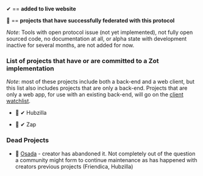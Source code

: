 &#10004; == **added to live website**

🎉 == **projects that have successfully federated with this protocol**

*Note*: Tools with open protocol issue (not yet implemented), not fully open sourced code, no documentation at all, or alpha state with development inactive for several months, are not added for now.

### List of projects that have or are committed to a Zot implementation

*Note*: most of these projects include both a back-end and a web client, but this list also includes projects that are only a back-end. Projects that are only a web app, for use with an existing back-end, will go on the [client watchlist](https://gitlab.com/fediverse/fediverse.gitlab.io/wikis/watchlist-for-client-apps).

* 🎉 &#10004; Hubzilla

* 🎉 &#10004; Zap


### Dead Projects

* 🎉 [Osada](https://wedistribute.org/2019/03/osada-is-being-sunsetted/) - creator has abandoned it. Not completely out of the question a community might form to continue maintenance as has happened with creators previous projects (Friendica, Hubzilla)